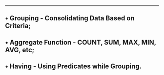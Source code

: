 -----------------------------------------------------
• Grouping - Consolidating Data Based on Criteria;
-----------------------------------------------------------
• Aggregate Function - COUNT, SUM, MAX, MIN, AVG, etc;
--------------------------------------------------------------
• Having - Using Predicates while Grouping.
-------------------------------------------------------------
